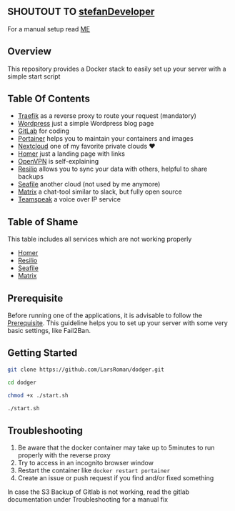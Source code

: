 ## SHOUTOUT TO <a href=https://github.com/stefanDeveloper>stefanDeveloper</a>
For a manual setup read [ME](./docu/STEFAN.md)

## Overview

This repository provides a Docker stack to easily set up your server with a simple start script

## Table Of Contents

* [Traefik](./traefik/README.md) as a reverse proxy to route your request (mandatory)
* [Wordpress](./blog/README.md) just a simple Wordpress blog page
* [GitLab](./gitlab/README.md) for coding
* [Portainer](./portainer/README.md) helps you to maintain your containers and images
* [Nextcloud](./Nextcloud/README.md) one of my favorite private clouds :heart:
* [Homer](./homer/README.md) just a landing page with links
* [OpenVPN](./openvpn/README.md) is self-explaining
* [Resilio](./resilio/README.md) allows you to sync your data with others, helpful to share backups
* [Seafile](./seafile/README.md) another cloud (not used by me anymore)
* [Matrix](./matrix/README.md) a chat-tool similar to slack, but fully open source
* [Teamspeak](./teamspeak/README.md) a voice over IP service

## Table of Shame

This table includes all services which are not working properly

* [Homer](./homer/README.md)
* [Resilio](./resilio/README.md)
* [Seafile](./seafile/README.md)
* [Matrix](./matrix/README.md)

## Prerequisite

Before running one of the applications, it is advisable to follow the [Prerequisite](./rerequisite/README.md). This guideline helps you to set up your server with some very basic settings, like Fail2Ban.

## Getting Started

```sh
git clone https://github.com/LarsRoman/dodger.git
```
```sh
cd dodger
```
```sh
chmod +x ./start.sh
```
```sh
./start.sh
```

## Troubleshooting

1) Be aware that the docker container may take up to 5minutes to run properly with the reverse proxy
2) Try to access in an incognito browser window
3) Restart the container like `docker restart portainer`
4) Create an issue or push request if you find and/or fixed something

In case the S3 Backup of Gitlab is not working, read the gitlab documentation under Troubleshooting for a manual fix
